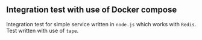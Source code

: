 ## Integration test with use of Docker compose

Integration test for simple service written in `node.js` which works with `Redis`.
Test written with use of `tape`.